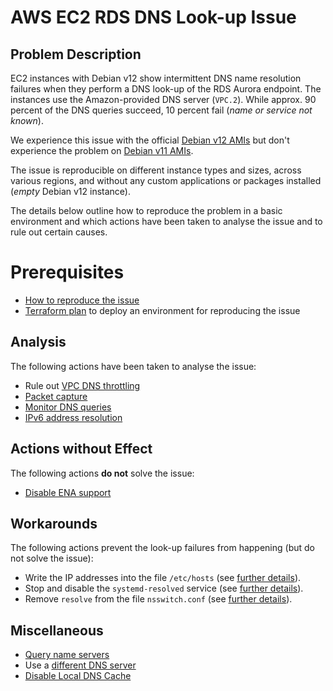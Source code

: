 # AWS EC2 RDS DNS Look-up Issue

## Problem Description

EC2 instances with Debian v12 show intermittent DNS name resolution failures when they perform a DNS look-up of the RDS Aurora endpoint. The instances use the Amazon-provided DNS server (`VPC.2`). While approx. 90 percent of the DNS queries succeed, 10 percent fail (*name or service not known*).

We experience this issue with the official [Debian v12 AMIs](https://wiki.debian.org/Cloud/AmazonEC2Image/Bookworm) but don't experience the problem on [Debian v11 AMIs](https://wiki.debian.org/Cloud/AmazonEC2Image/Bullseye).

The issue is reproducible on different instance types and sizes, across various regions, and without any custom applications or packages installed (*empty* Debian v12 instance).

The details below outline how to reproduce the problem in a basic environment and which actions have been taken to analyse the issue and to rule out certain causes.

# Prerequisites

- [How to reproduce the issue](docs/how-to-reproduce-the-issue.md)
- [Terraform plan](docs/terraform-plan.md) to deploy an environment for reproducing the issue

## Analysis

The following actions have been taken to analyse the issue:

- Rule out [VPC DNS throttling](docs/vpc-dns-throttling.md)
- [Packet capture](docs/packet-capture.md)
- [Monitor DNS queries](docs/monitor-dns-queries.md)
- [IPv6 address resolution](docs/ipv6-address-resolution.md)

## Actions without Effect

The following actions **do not** solve the issue:

- [Disable ENA support](docs/disable-ena-support.md)

## Workarounds

The following actions prevent the look-up failures from happening (but do not solve the issue):

- Write the IP addresses into the file `/etc/hosts` (see [further details](docs/etc-hosts.md)).
- Stop and disable the `systemd-resolved` service (see [further details](docs/disable-systemd-resolved.md)).
- Remove `resolve` from the file `nsswitch.conf` (see [further details](ddocs/etc-nsswitch-conf.md)).

## Miscellaneous

- [Query name servers](docs/query-name-servers.md)
- Use a [different DNS server](docs/different-dns-server.md)
- [Disable Local DNS Cache](docs/disable-local-dns-cache.md)

